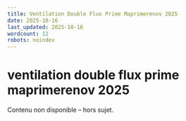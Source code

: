 ```yaml
---
title: Ventilation Double Flux Prime Maprimerenov 2025
date: 2025-10-16
last_updated: 2025-10-16
wordcount: 12
robots: noindex
---
```


# ventilation double flux prime maprimerenov 2025

Contenu non disponible – hors sujet.
